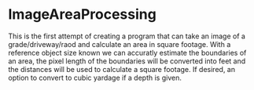 # ImageAreaProcessing

This is the first attempt of creating a program that can take an image of a grade/driveway/raod and calculate
an area in square footage. With a reference object size known we can accuratly estimate the boundaries of an area, 
the pixel length of the boundaries will be converted into feet and the distances will be used to calculate a square footage.
If desired, an option to convert to cubic yardage if a depth is given.


